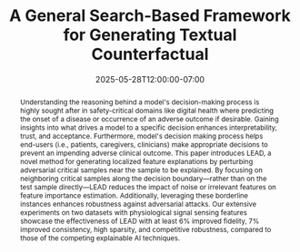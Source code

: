---
# Documentation: https://wowchemy.com/docs/managing-content/

title: "A General Search-Based Framework for Generating Textual Counterfactual"
event: EMIL Summer'25 Seminars
event_url:
location: Online (Zoom)
address:
  street:
  city:
  region:
  postcode:
  country:
summary: LEAD is an explainable AI approach that perturbs synthetic critical samples to generate consistent, sparse and robust explanations for disease classification.
abstract: Understanding the reasoning behind a model's decision-making process is highly sought after in safety-critical domains like digital health where predicting the onset of a disease or occurrence of an adverse outcome if desirable. Gaining insights into what drives a model to a specific decision enhances interpretability, trust, and acceptance. Furthermore, model's decision making process helps end-users (i.e., patients, caregivers, clinicians) make appropriate decisions to prevent an impending adverse clinical outcome. This paper introduces LEAD, a novel method for generating localized feature explanations by perturbing adversarial critical samples near the sample to be explained. By focusing on neighboring critical samples along the decision boundary—rather than on the test sample directly—LEAD reduces the impact of noise or irrelevant features on feature importance estimation. Additionally, leveraging these borderline instances enhances robustness against adversarial attacks. Our extensive experiments on two datasets with physiological signal sensing features showcase the effectiveness of LEAD with at least 6% improved fidelity, 7% improved consistency, high sparsity, and competitive robustness, compared to those of the competing explainable AI techniques.

# Talk start and end times.
#   End time can optionally be hidden by prefixing the line with `#`.
date: 2025-05-28T12:00:00-07:00
date_end: 2025-05-28T12:25:00-07:00
all_day: false

# Schedule page publish date (NOT event date).
publishDate: 2025-05-28T16:40:20-07:00

authors: [asiful-arefeen]
tags: []

# Is this a featured event? (true/false)
featured: false

# Featured image
# To use, add an image named `featured.jpg/png` to your page's folder. 
# Focal points: Smart, Center, TopLeft, Top, TopRight, Left, Right, BottomLeft, Bottom, BottomRight.
image:
  caption: ""
  focal_point: ""
  preview_only: false

# Custom links (optional).
#   Uncomment and edit lines below to show custom links.
# links:
# - name: Follow
#   url: https://twitter.com
#   icon_pack: fab
#   icon: twitter

# Optional filename of your slides within your event's folder or a URL.
url_slides: LEAD EMBC 2025.pptx

url_code:
url_pdf: "https://drive.google.com/file/d/1rOHJCB4C_7bM7M1ZdDH35HR8Q_bxx8XX/view?usp=sharing"
url_video:

# Markdown Slides (optional).
#   Associate this event with Markdown slides.
#   Simply enter your slide deck's filename without extension.
#   E.g. `slides = "example-slides"` references `content/slides/example-slides.md`.
#   Otherwise, set `slides = ""`.
slides: ""

# Projects (optional).
#   Associate this post with one or more of your projects.
#   Simply enter your project's folder or file name without extension.
#   E.g. `projects = ["internal-project"]` references `content/project/deep-learning/index.md`.
#   Otherwise, set `projects = []`.
projects: []
---